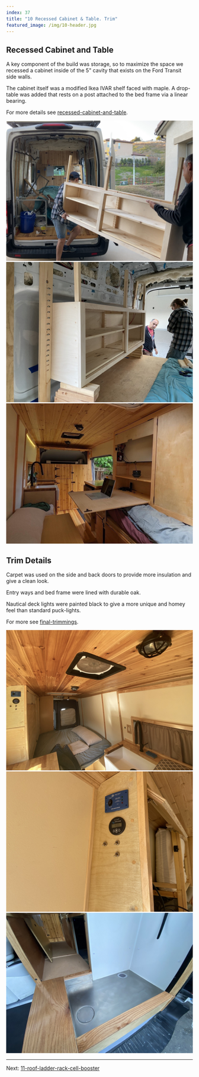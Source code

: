 ```yaml
---
index: 37
title: "10 Recessed Cabinet & Table. Trim"
featured_image: /img/10-header.jpg
---
```


## Recessed Cabinet and Table

A key component of the build was storage, so to maximize the space we recessed a cabinet inside of the 5" cavity that exists on the Ford Transit side walls. 

The cabinet itself was a modified Ikea IVAR shelf faced with maple. A drop-table was added that rests on a post attached to the bed frame via a linear bearing. 

For more details see [recessed-cabinet-and-table](recessed-cabinet-and-table).

<div class='gallery' data-columns='3'>
	<img src="/img/recessed-header-cropped.png">
	<img src="/img/IMG_2057.jpg">
	<img src="/img/10-header-cropped.jpg">
</div>

## Trim Details

Carpet was used on the side and back doors to provide more insulation and give a clean look. 

Entry ways and bed frame were lined with durable oak.

Nautical deck lights were painted black to give a more unique and homey feel than standard puck-lights.

For more see [final-trimmings](final-trimmings).

<div class='gallery' data-columns='3'>
	<img src="/img/trim-header.jpg">
	<img src="/img/bmv-header.jpg">
	<img src="/img/shower-pan-trim.jpg">
</div>

---

Next: [11-roof-ladder-rack-cell-booster](11-roof-ladder-rack-cell-booster)